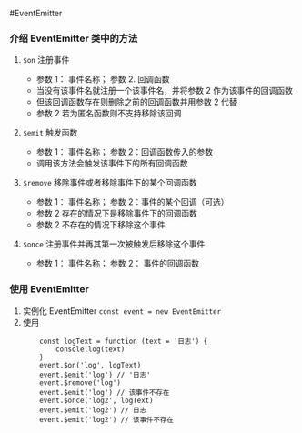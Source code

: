 #EventEmitter

### 介绍 EventEmitter 类中的方法

1.  `$on` 注册事件
    - 参数 1： 事件名称； 参数 2. 回调函数
    - 当没有该事件名就注册一个该事件名，并将参数 2 作为该事件的回调函数
    - 但该回调函数存在则删除之前的回调函数并用参数 2 代替
    - 参数 2 若为匿名函数则不支持移除该回调
2.  `$emit` 触发函数
    - 参数 1： 事件名称； 参数 2：回调函数传入的参数
    - 调用该方法会触发该事件下的所有回调函数
3.  `$remove` 移除事件或者移除事件下的某个回调函数

    - 参数 1： 事件名称； 参数 2：事件的某个回调（可选）
    - 参数 2 存在的情况下是移除事件下的回调函数
    - 参数 2 不存在的情况下移除这个事件

4.  `$once` 注册事件并再其第一次被触发后移除这个事件

    - 参数 1： 事件名称； 参数 2： 事件的回调函数

### 使用 EventEmitter

1.  实例化 EventEmitter
    `const event = new EventEmitter`
2.  使用
    ```
        const logText = function (text = '日志') {
            console.log(text)
        }
        event.$on('log', logText)
        event.$emit('log') // '日志'
        event.$remove('log')
        event.$emit('log') // 该事件不存在
        event.$once('log2', logText)
        event.$emit('log2') // 日志
        event.$emit('log2') // 该事件不存在
    ```
